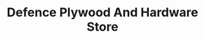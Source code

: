---
title: "Defence Plywood And Hardware Store"
url: /lahore/defence-plywood-and-hardware-store/
shop: Eisenwaren
---